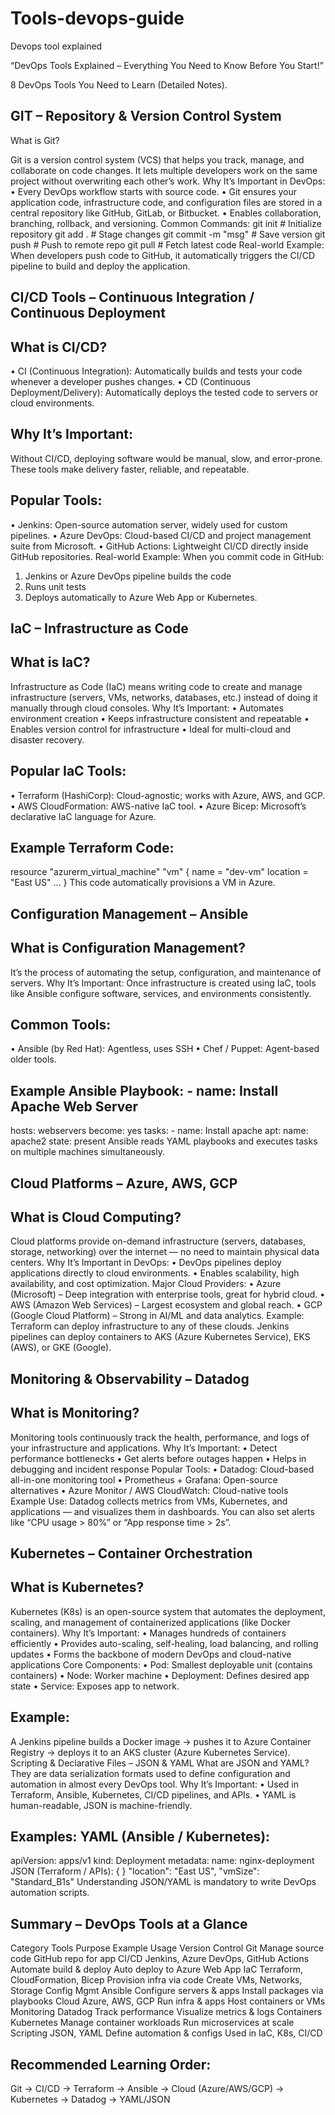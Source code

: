# Tools-devops-guide
Devops tool explained

“DevOps Tools Explained – Everything You Need to Know Before You Start!” 
 
8 DevOps Tools You Need to Learn (Detailed Notes).
 
GIT – Repository & Version Control System
----------------------------------------------------------------------------     
What is Git? 

Git is a version control system (VCS) that helps you track, manage, and collaborate on 
code changes. 
It lets multiple developers work on the same project without overwriting each other’s work. 
      Why It’s Important in DevOps: 
• Every DevOps workflow starts with source code. 
• Git ensures your application code, infrastructure code, and configuration files are 
stored in a central repository like GitHub, GitLab, or Bitbucket. 
• Enables collaboration, branching, rollback, and versioning.
    Common Commands: 
git init              # Initialize repository 
git add .             # Stage changes 
git commit -m "msg"   # Save version 
git push              # Push to remote repo 
git pull              # Fetch latest code 
   Real-world Example: 
When developers push code to GitHub, it automatically triggers the CI/CD pipeline to 
build and deploy the application. 
 
CI/CD Tools – Continuous Integration / Continuous Deployment
---------------------------------------------------------------------------

What is CI/CD? 
---------------------------------------------------------------------------
• CI (Continuous Integration): Automatically builds and tests your code whenever a 
developer pushes changes. 
• CD (Continuous Deployment/Delivery): Automatically deploys the tested code to 
servers or cloud environments. 

Why It’s Important: 
----------------------------------------------------------------------------
Without CI/CD, deploying software would be manual, slow, and error-prone. 
These tools make delivery faster, reliable, and repeatable. 

Popular Tools: 
----------------------------------------------------------------------------
• Jenkins: Open-source automation server, widely used for custom pipelines. 
• Azure DevOps: Cloud-based CI/CD and project management suite from Microsoft. 
• GitHub Actions: Lightweight CI/CD directly inside GitHub repositories. 
Real-world Example: 
When you commit code in GitHub: 
1. Jenkins or Azure DevOps pipeline builds the code 
2. Runs unit tests 
3. Deploys automatically to Azure Web App or Kubernetes.

IaC – Infrastructure as Code 
------------------------------------------------------------------------------

What is IaC?
-----------------------------------------------------------------------------
Infrastructure as Code (IaC) means writing code to create and manage infrastructure 
(servers, VMs, networks, databases, etc.) instead of doing it manually through cloud 
consoles. 
Why It’s Important: 
• Automates environment creation 
• Keeps infrastructure consistent and repeatable 
• Enables version control for infrastructure 
• Ideal for multi-cloud and disaster recovery.

Popular IaC Tools: 
------------------------------------------------------------------------------
• Terraform (HashiCorp): Cloud-agnostic; works with Azure, AWS, and GCP. 
• AWS CloudFormation: AWS-native IaC tool. 
• Azure Bicep: Microsoft’s declarative IaC language for Azure. 

Example Terraform Code: 
------------------------------------------------------------------------------
resource "azurerm_virtual_machine" "vm" { 
  name     = "dev-vm" 
  location = "East US" 
  ... 
} 
   This code automatically provisions a VM in Azure. 
 
 Configuration Management – Ansible 
--------------------------------------------------------------------------------

What is Configuration Management? 
------------------------------------------------------------------------------
It’s the process of automating the setup, configuration, and maintenance of servers. 
      Why It’s Important: 
Once infrastructure is created using IaC, tools like Ansible configure software, services, 
and environments consistently. 

Common Tools: 
--------------------------------------------------------------------------------
• Ansible (by Red Hat): Agentless, uses SSH 
• Chef / Puppet: Agent-based older tools.

Example Ansible Playbook: - name: Install Apache Web Server
--------------------------------------------------------------------------------- 
  hosts: webservers 
  become: yes 
  tasks: 
    - name: Install apache 
      apt: 
        name: apache2 
        state: present 
   Ansible reads YAML playbooks and executes tasks on multiple machines 
simultaneously. 
 
Cloud Platforms – Azure, AWS, GCP 
-----------------------------------------------------------------------------------

What is Cloud Computing? 
------------------------------------------------------------------------------------
Cloud platforms provide on-demand infrastructure (servers, databases, storage, 
networking) over the internet — no need to maintain physical data centers. 
      Why It’s Important in DevOps: 
• DevOps pipelines deploy applications directly to cloud environments. 
• Enables scalability, high availability, and cost optimization. 
        Major Cloud Providers: 
• Azure (Microsoft) – Deep integration with enterprise tools, great for hybrid cloud. 
• AWS (Amazon Web Services) – Largest ecosystem and global reach. 
• GCP (Google Cloud Platform) – Strong in AI/ML and data analytics. 
    Example: 
Terraform can deploy infrastructure to any of these clouds. 
Jenkins pipelines can deploy containers to AKS (Azure Kubernetes Service), EKS (AWS), 
or GKE (Google). 
 
Monitoring & Observability – Datadog 
--------------------------------------------------------------------------------------

What is Monitoring? 
--------------------------------------------------------------------------------------
Monitoring tools continuously track the health, performance, and logs of your 
infrastructure and applications. 
      Why It’s Important: 
• Detect performance bottlenecks 
• Get alerts before outages happen 
• Helps in debugging and incident response 
        Popular Tools: 
• Datadog: Cloud-based all-in-one monitoring tool 
• Prometheus + Grafana: Open-source alternatives 
• Azure Monitor / AWS CloudWatch: Cloud-native tools 
    Example Use: 
Datadog collects metrics from VMs, Kubernetes, and applications — and visualizes them in 
dashboards. 
You can also set alerts like “CPU usage > 80%” or “App response time > 2s”. 
 
Kubernetes – Container Orchestration 
----------------------------------------------------------------------------------------

What is Kubernetes? 
----------------------------------------------------------------------------------------
Kubernetes (K8s) is an open-source system that automates the deployment, scaling, 
and management of containerized applications (like Docker containers). 
      Why It’s Important: 
• Manages hundreds of containers efficiently 
• Provides auto-scaling, self-healing, load balancing, and rolling updates 
• Forms the backbone of modern DevOps and cloud-native applications 
    Core Components: 
• Pod: Smallest deployable unit (contains containers) 
• Node: Worker machine 
• Deployment: Defines desired app state 
• Service: Exposes app to network.

Example: 
-----------------------------------------------------------------------------------------
A Jenkins pipeline builds a Docker image → pushes it to Azure Container Registry → deploys 
it to an AKS cluster (Azure Kubernetes Service). 
Scripting & Declarative Files – JSON & YAML 
What are JSON and YAML? 
They are data serialization formats used to define configuration and automation in almost 
every DevOps tool. 
Why It’s Important: 
• Used in Terraform, Ansible, Kubernetes, CI/CD pipelines, and APIs. 
• YAML is human-readable, JSON is machine-friendly.

Examples: 
YAML (Ansible / Kubernetes): 
--------------------------------------------------------------------
apiVersion: apps/v1 
kind: Deployment 
metadata: 
name: nginx-deployment 
JSON (Terraform / APIs): 
{ 
} 
"location": "East US", 
"vmSize": "Standard_B1s" 
Understanding JSON/YAML is mandatory to write DevOps automation scripts.

Summary – DevOps Tools at a Glance 
------------------------------------------------------------------------
Category Tools Purpose Example Usage 
Version 
Control Git Manage source code GitHub repo for app 
CI/CD Jenkins, Azure DevOps, 
GitHub Actions 
Automate build & 
deploy 
Auto deploy to Azure 
Web App 
IaC Terraform, CloudFormation, 
Bicep 
Provision infra via 
code 
Create VMs, Networks, 
Storage 
Config Mgmt Ansible Configure servers & 
apps 
Install packages via 
playbooks 
Cloud Azure, AWS, GCP Run infra & apps Host containers or 
VMs 
Monitoring Datadog Track performance Visualize metrics & 
logs 
Containers Kubernetes Manage container 
workloads 
Run microservices at 
scale 
Scripting JSON, YAML Define automation & 
configs 
Used in IaC, K8s, 
CI/CD 
 
Recommended Learning Order:
--------------------------------------------------------------------------- 
Git → CI/CD → Terraform → Ansible → Cloud (Azure/AWS/GCP) → Kubernetes → Datadog → 
YAML/JSON 

